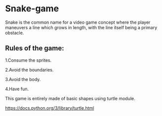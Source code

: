 # Snake-game
Snake is the common name for a video game concept where the player maneuvers a line which grows in length, with the line itself being a primary obstacle.

Rules of the game:
-------------------
1.Consume the sprites.

2.Avoid the boundaries.

3.Avoid the body.

4.Have fun.


This game is entirely made of basic shapes using turtle module.

https://docs.python.org/3/library/turtle.html
